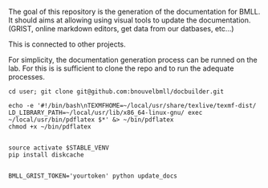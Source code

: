 The goal of this repository is the generation of the documentation for BMLL.
It should aims at allowing using visual tools to update the documentation.
(GRIST, online markdown editors, get data from our datbases, etc...) 

This is connected to other projects.

For simplicity, the documentation generation process can be runned on the lab.
For this is is sufficient to clone the repo and to run the adequate processes.

```
cd user; git clone git@github.com:bnouvelbmll/docbuilder.git

echo -e '#!/bin/bash\nTEXMFHOME=~/local/usr/share/texlive/texmf-dist/ LD_LIBRARY_PATH=~/local/usr/lib/x86_64-linux-gnu/ exec ~/local/usr/bin/pdflatex $*' &> ~/bin/pdflatex
chmod +x ~/bin/pdflatex


source activate $STABLE_VENV
pip install diskcache


BMLL_GRIST_TOKEN='yourtoken' python update_docs
```